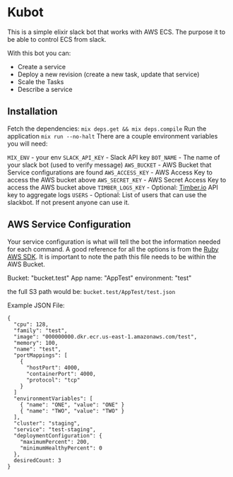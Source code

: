 # Kubot

This is a simple elixir slack bot that works with AWS ECS. The purpose it to be able to control ECS from slack.

With this bot you can:

* Create a service
* Deploy a new revision (create a new task, update that service)
* Scale the Tasks
* Describe a service

## Installation

Fetch the dependencies: `mix deps.get && mix deps.compile`
Run the application `mix run --no-halt`
There are a couple environment variables you will need:

`MIX_ENV` - your env
`SLACK_API_KEY` - Slack API key
`BOT_NAME` - The name of your slack bot (used to verify message)
`AWS_BUCKET` - AWS Bucket that Service configurations are found
`AWS_ACCESS_KEY` - AWS Access Key to access the AWS bucket above
`AWS_SECRET_KEY` - AWS Secret Access Key to access the AWS bucket above
`TIMBER_LOGS_KEY` - Optional: [Timber.io](https://timber.io/) API key to aggregate logs
`USERS` - Optional: List of users that can use the slackbot. If not present anyone can use it.

## AWS Service Configuration

Your service configuration is what will tell the bot the information needed for each command. A good reference for all the options is from the [Ruby AWS SDK](https://docs.aws.amazon.com/sdk-for-ruby/v3/api/Aws/ECS/Client.html#update_service-instance_method). It is important to note the path this file needs to be within the AWS Bucket.

Bucket: "bucket.test"
App name: "AppTest"
environment: "test"

the full S3 path would be: `bucket.test/AppTest/test.json`

Example JSON File:
```
{
  "cpu": 128,
  "family": "test",
  "image": "000000000.dkr.ecr.us-east-1.amazonaws.com/test",
  "memory": 100,
  "name": "test",
  "portMappings": [
    {
      "hostPort": 4000,
      "containerPort": 4000,
      "protocol": "tcp"
    }
  ]
  "environmentVariables": [
    { "name": "ONE", "value": "ONE" }
    { "name": "TWO", "value": "TWO" }
  ],
  "cluster": "staging",
  "service": "test-staging",
  "deploymentConfiguration": {
    "maximumPercent": 200,
    "minimumHealthyPercent": 0
  },
  desiredCount: 3
}
```

